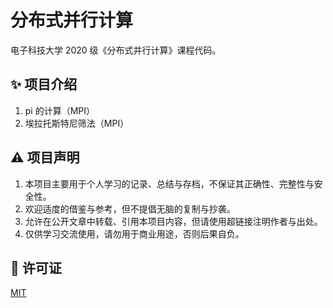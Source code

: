 # 分布式并行计算

电子科技大学 2020 级《分布式并行计算》课程代码。

## ✨ 项目介绍

1. pi 的计算（MPI）
2. 埃拉托斯特尼筛法（MPI）

## ⚠️ 项目声明

1. 本项目主要用于个人学习的记录、总结与存档，不保证其正确性、完整性与安全性。
2. 欢迎适度的借鉴与参考，但不提倡无脑的复制与抄袭。
3. 允许在公开文章中转载、引用本项目内容，但请使用超链接注明作者与出处。
4. 仅供学习交流使用，请勿用于商业用途，否则后果自负。

## 📜 许可证

[MIT](LICENSE)
